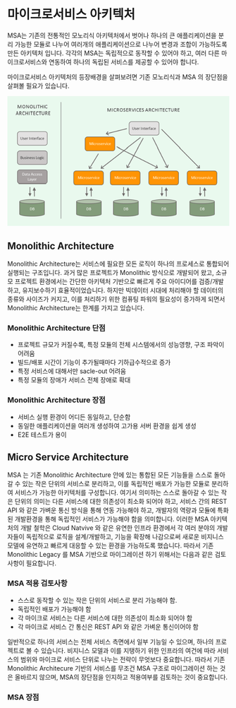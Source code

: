 # 마이크로서비스 아키텍처

MSA는 기존의 전통적인 모노리식 아키텍처에서 벗어나 하나의 큰 애플리케이션을 분리 가능한 모듈로 나누어 여러개의 애플리케이션으로 나누어 변경과 조합이 가능하도록 만든 아키텍처 입니다. 각각의 MSA는 독립적으로 동작할 수 있어야 하고, 여러 다른 마이크로서비스와 연동하여 하나의 독립된 서비스를 제공할 수 있어야 합니다.

마이크로서비스 아키텍처의 등장배경을 살펴보려면 기존 모노리식과 MSA 의 장단점을 살펴볼 필요가 있습니다.

![](../../.gitbook/assets/image%20%2826%29.png)

## Monolithic Architecture

Monolithic Architecture는 서비스에 필요한 모든 로직이 하나의 프로세스로 통합되어 실행되는 구조입니다. 과거 많은 프로젝트가 Monolithic 방식으로 개발되어 왔고, 소규모 프로젝트 환경에서는 간단한 아키텍처 기반으로 빠르게 주요 아이디어를 검증/개발하고, 유지보수하기 효율적이었습니다. 하지만 빅데이터 시대에 처리해야 할 데이터의 종류와 사이즈가 커지고, 이를 처리하기 위한 컴퓨팅 파워의 필요성이 증가하게 되면서 Monolithic Architecture는 한계를 가지고 있습니다.

### Monolithic Architecture 단점

* 프로젝트 규모가 커질수록, 특정 모듈의 전체 시스템에서의 성능영향, 구조 파악이 어려움
* 빌드/배포 시간이 기능이 추가될때마다 기하급수적으로 증가
* 특정 서비스에 대해서만 sacle-out 어려움
* 특정 모듈의 장애가 서비스 전체 장애로 확대

### Monolithic Architecture 장점

* 서비스 실행 환경이 어디든 동일하고, 단순함
* 동일한 애플리케이션을 여러개 생성하여 고가용 서버 환경을 쉽게 생성
* E2E 테스트가 용이

## Micro Service Architecture

MSA 는 기존 Monolithic Architecture 안에 있는 통합된 모든 기능들을 스스로 돌아갈 수 있는 작은 단위의 서비스로 분리하고, 이를 독립적인 배포가 가능한 모듈로 분리하여 서비스가 가능한 아키텍처를 구성합니다. 여기서 의미하는 스스로 돌아갈 수 있는 작은 단위의 의미는 다른 서비스에 대한 의존성이 최소화 되어야 하고, 서비스 간의 REST API 와 같은 가벼운 통신 방식을 통해 연동 가능해야 하고, 개발자의 역량과 모듈에 특화된 개발환경을 통해 독립적인 서비스가 가능해야 함을 의미합니다. 이러한 MSA 아키텍처의 개발 철학은 Cloud Natvive 와 같은 유연한 인프라 환경에서 각 여러 분야의 개발자들이 독립적으로 로직을 설계/개발하고, 기능을 확장해 나감으로써 새로운 비지니스 모델에 유연하고 빠르게 대응할 수 있는 환경을 가능하도록 했습니다. 따라서 기존 Monolithic Legacy 를 MSA 기반으로 마이그레이션 하기 위해서는 다음과 같은 검토 사항이 필요합니다.

### MSA 적용 검토사항

* 스스로 동작할 수 있는 작은 단위의 서비스로 분리 가능해야 함.
* 독립적인 배포가 가능해야 함
* 각 마이크로 서비스는 다른 서비스에 대한 의존성이 최소화 되어야 함
* 각 마이크로 서비스 간 통신은 REST API 와 같은 가벼운 통신이어야 함

일반적으로 하나의 서비스는 전체 서비스 측면에서 일부 기능일 수 있으며, 하나의 프로젝트로 볼 수 있습니다. 비지니스 모델과 이를 지탱하기 위한 인프라의 여건에 따라 서비스의 범위와 마이크로 서비스 단위로 나누는 전략이 무엇보다 중요합니다. 따라서 기존 Monolithic Architecure 기반의 서비스를 무조건 MSA 구조로 마이그레이션 하는 것은 올바르지 않으며, MSA의 장단점을 인지하고 적용여부를 검토하는 것이 중요합니다.

### MSA 장점

